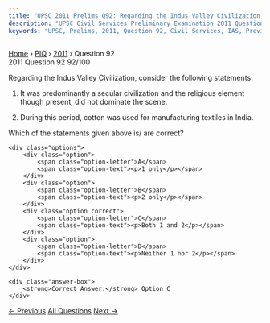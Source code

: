 ```yaml
---
title: "UPSC 2011 Prelims Q92: Regarding the Indus Valley Civilization, consider the follow..."
description: "UPSC Civil Services Preliminary Examination 2011 Question 92 with options and answer"
keywords: "UPSC, Prelims, 2011, Question 92, Civil Services, IAS, Previous Year Questions"
---
```


<nav class="breadcrumb">
    <a href="../../">Home</a>
    <span>›</span>
    <a href="../">PIQ</a>
    <span>›</span>
    <a href="./">2011</a>
    <span>›</span>
    <span>Question 92</span>
</nav>

<div class="question-header">
    <div class="question-meta">
        <span class="year-badge">2011</span>
        <span class="question-number">Question 92</span>
        <span class="progress">92/100</span>
    </div>
    <div class="progress-bar">
        <div class="progress-fill" style="width: 92.0%"></div>
    </div>
</div>

<div class="question-content">
    <div class="question-text">
        <p>Regarding the Indus Valley Civilization, consider the following statements.</p>
<ol>
<li>
<p>It was predominantly a secular civilization and the religious element though present, did not dominate the scene.</p>
</li>
<li>
<p>During this period, cotton was used for manufacturing textiles in India.</p>
</li>
</ol>
<p>Which of the statements given above is/ are correct?</p>
    </div>
    
    <div class="options">
        <div class="option">
            <span class="option-letter">A</span>
            <span class="option-text"><p>1 only</p></span>
        </div>
        <div class="option">
            <span class="option-letter">B</span>
            <span class="option-text"><p>2 only</p></span>
        </div>
        <div class="option correct">
            <span class="option-letter">C</span>
            <span class="option-text"><p>Both 1 and 2</p></span>
        </div>
        <div class="option">
            <span class="option-letter">D</span>
            <span class="option-text"><p>Neither 1 nor 2</p></span>
        </div>
    </div>

    <div class="answer-box">
        <strong>Correct Answer:</strong> Option C
    </div>
</div>

<div class="question-nav">
    <a href="../q091-regular-intake-of-fresh-fruits-and-vegetables-is-r/" class="nav-btn prev">← Previous</a>
    <a href="../" class="nav-btn center">All Questions</a>
    <a href="../q093-the-lower-gangetic-plain-is-characterised-by-humid/" class="nav-btn next">Next →</a>
</div>
